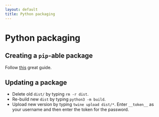 ```yaml
---
layout: default
title: Python packaging 
---
```


# Python packaging 

## Creating a `pip`-able package 

Follow [this](https://packaging.python.org/en/latest/tutorials/packaging-projects/) great guide. 

## Updating a package 

- Delete old `dist/` by typing `rm -r dist`. 
- Re-build new `dist` by typing `python3 -m build`. 
- Upload new version by typing `twine upload dist/*`. Enter `__token__` as your username and then enter the token for the password. 
